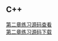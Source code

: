 ## C++


<a href="https://github.com/wangyaojiu/Cpp">第二章练习源码查看</a></br>
<a href="https://github.com/wangyaojiu/Cpp/archive/1.0.zip">第二章练习源码下载</a>
